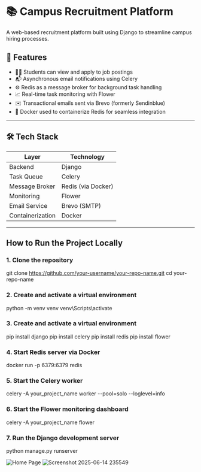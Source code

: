 # 📚 Campus Recruitment Platform

A web-based recruitment platform built using Django to streamline campus hiring processes.


## 🚀 Features

- 🧑‍🎓 Students can view and apply to job postings
- 📬 Asynchronous email notifications using Celery
- ⚙️ Redis as a message broker for background task handling
- 📈 Real-time task monitoring with Flower
- ✉️ Transactional emails sent via Brevo (formerly Sendinblue)
- 🐳 Docker used to containerize Redis for seamless integration

---

## 🛠 Tech Stack

| Layer             | Technology        |
|------------------|-------------------|
| Backend          | Django             |
| Task Queue       | Celery             |
| Message Broker   | Redis (via Docker) |
| Monitoring       | Flower             |
| Email Service    | Brevo (SMTP)       |
| Containerization | Docker             |

---

##  How to Run the Project Locally

###  1. Clone the repository
git clone https://github.com/your-username/your-repo-name.git
cd your-repo-name
###  2. Create and activate a virtual environment
python -m venv venv
venv\Scripts\activate
###  3. Create and activate a virtual environment
pip install django
pip install celery
pip install redis
pip install flower
### 4. Start Redis server via Docker
docker run -p 6379:6379 redis
### 5. Start the Celery worker
celery -A your_project_name worker --pool=solo --loglevel=info
### 6. Start the Flower monitoring dashboard
celery -A your_project_name flower
### 7. Run the Django development server
python manage.py runserver

![Home Page](https://github.com/user-attachments/assets/2bfdd2cd-7bda-4a39-837f-fbe98b3d9f20) ![Screenshot 2025-06-14 235549](https://github.com/user-attachments/assets/d62df7d6-c235-4035-9c42-ea4a74147d7a)




